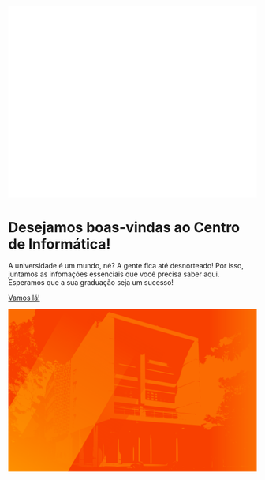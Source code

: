 ![logo](assets/svg/icons-art.svg)

<h1>Desejamos boas-vindas ao Centro de Informática!</h1>

A universidade é um mundo, né? A gente fica até desnorteado!
Por isso, juntamos as infomações essenciais que você precisa saber aqui.
Esperamos que a sua graduação seja um sucesso!

[Vamos lá!](#manual-de-sobrevivência)

![](assets/svg/bg.svg)
